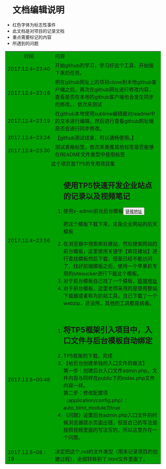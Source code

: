 <ul>
	<h1 color:red;>文档编辑说明</h1>
	<li>红色字体为标志性事件</li>
	<li>此文档是对项目的记录文档</li>
	<li>重点需要标记的内容</li>
	<li>所遇到的问题</li>
</ul>
<table bgcolor="gray;">
	<tr>
		<td width="20%" align="center">时间</td>
		<td>内容</td>
	</tr>
	<tr>
		<td>2017.12.4~23:40</td>
		<td>开始github的学习，学习好这个工具，开始接下来的任务。</td>
	</tr>
	<tr>
		<td>2017.12.4~23:16</td>
		<td>把在github网址上的项目clone到本地github客户端之后，再次在github网址进行修改内容，查看是否在本地的github客户端也会发生同步的修改。，依次来测试</td>
	</tr>
	<tr>
		<td>2017.12.4~23:19</td>
		<td>在github本地使用sublime编辑器对readme中的文本进行编辑，然后进行查看github网址端是否会进行同步修改。</td>
	</tr>
	<tr>
		<td>2017.12.4~23:24</td>
		<td>【github测试结束，可以通畅使用。】</td>
	</tr>
	<tr>
		<td>2017.12.4~23:30</td>
		<td>测试表格标签，依次来类推其他标签是否能够在README文件类型中使用标签</td>
	</tr>
	<tr>
		<td colspan="2" align="center">这个项目是TP5的专用项目集</td>
	</tr>
	<tr>
		<td>2017.12.4~23:56</td>
		<td>
			<ol>
				<h2>使用TP5快速开发企业站点的记录以及视频笔记</h2>
				<li>使用x-admin前台后台模板<button><a href="http://x.xuebingsi.com/">链接地址</a></button></li>
				<p>把这个模板下载下来，这是企业网站的后天模板</p>
				<li>在浏览器中搜索疯狂建站，然后搜索网站的前台模板，这里使用关键字【疯狂建站】进行查找模板然后下载，但是已经不能访问了，找好前端模板之后，使用一个苹果机专用的sitesucker进行下载这个模板。</li>
				<li>对于前台模板自己找了一个模板，<a href="http://www.cssmoban.com/cssthemes/7030.shtml">链接地址</a></li>
				<li>对于前台模板，这里老师采用的是使用整站下载器或者称为扒站工具，自己下载了一个webzip，还没用，其他的工具都是病毒。</li>
			</ol>
		</td>
	</tr>
	<tr>
		<td>2017.12.5~00:48</td>
		<td>
			<ol>
				<li>
					<h2>将TP5框架引入项目中，入口文件与后台模板自动绑定</h2>
				</li>
				<li>TP5框架的下载，完成</li>
				<li>【给后台创建单独的入口文件的做法】<br>
					第一步：创建后台入口文件admin.php，文件内容与同样在public下的index.php文件内容一样。<br/>
					第二步：修改配置项（application/config.php）：auto_bind_module为true
				</li>
				<li>《问题》设置后台admin.php入口文件的时候浏览器提示页面出错，但是自己的写法是按照视频里面的写法写的，所以这里存在一个问题。</li>
			</ol>
		</td>
	</tr>
	<tr>
		<td>2017.12.5~08：19</td>
		<td>决定把这个.md的文件类型（用来记录项目的创建过程），全部转移到了.html文件里面了。</td>
	</tr>
</table>

